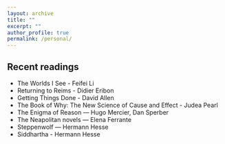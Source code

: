 ```yaml
---
layout: archive
title: ""
excerpt: ""
author_profile: true
permalink: /personal/
---
```


## Recent readings
- The Worlds I See - Feifei Li
- Returning to Reims - Didier Eribon
- Getting Things Done - David Allen
- The Book of Why: The New Science of Cause and Effect - Judea Pearl
- The Enigma of Reason — Hugo Mercier, Dan Sperber
- The Neapolitan novels — Elena Ferrante
- Steppenwolf — Hermann Hesse
- Siddhartha - Hermann Hesse





